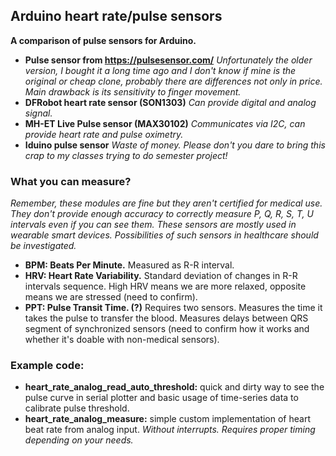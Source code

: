 ## Arduino heart rate/pulse sensors
**A comparison of pulse sensors for Arduino.**
- **Pulse sensor from https://pulsesensor.com/** *Unfortunately the older version, I bought it a long time ago and I don't know if mine is the original or cheap clone, probably there are differences not only in price. Main drawback is its sensitivity to finger movement.*
- **DFRobot heart rate sensor (SON1303)** *Can provide digital and analog signal.*
- **MH-ET Live Pulse sensor (MAX30102)** *Communicates via I2C, can provide heart rate and pulse oximetry.*
- **Iduino pulse sensor** *Waste of money. Please don't you dare to bring this crap to my classes trying to do semester project!*

### What you can measure?
*Remember, these modules are fine but they aren't certified for medical use. They don't provide enough accuracy to correctly measure P, Q, R, S, T, U intervals even if you can see them. These sensors are mostly used in wearable smart devices. Possibilities of such sensors in healthcare should be investigated.*
- **BPM: Beats Per Minute.** Measured as R-R interval.
- **HRV: Heart Rate Variability.** Standard deviation of changes in R-R intervals sequence. High HRV means we are more relaxed, opposite means we are stressed (need to confirm).
- **PPT: Pulse Transit Time. (?)** Requires two sensors. Measures the time it takes the pulse to transfer the blood. Measures delays between QRS segment of synchronized sensors (need to confirm how it works and whether it's doable with non-medical sensors).

### Example code:
- **heart_rate_analog_read_auto_threshold:** quick and dirty way to see the pulse curve in serial plotter and basic usage of time-series data to calibrate pulse threshold.
- **heart_rate_analog_measure:** simple custom implementation of heart beat rate from analog input. *Without interrupts. Requires proper timing depending on your needs.*